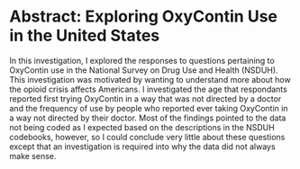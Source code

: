 # Abstract: Exploring OxyContin Use in the United States 
In this investigation, I explored the responses to questions pertaining to OxyContin use in the National Survey on Drug Use and Health (NSDUH). This investigation was motivated by wanting to understand more about how the opioid crisis affects Americans. I investigated the age that respondants reported first trying OxyContin in a way that was not directed by a doctor and the frequency of use by people who reported ever taking OxyContin in a way not directed by their doctor. Most of the findings pointed to the data not being coded as I expected based on the descriptions in the NSDUH codebooks, however, so I could conclude very little about these questions except that an investigation is required into why the data did not always make sense.

